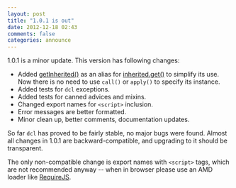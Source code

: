 ```yaml
---
layout: post
title: "1.0.1 is out"
date: 2012-12-18 02:43
comments: false
categories: announce
---
```


1.0.1 is a minor update. This version has following changes:

* Added [getInherited()](/docs/inherited_js/getinherited) as an alias for
  [inherited.get()](/docs/inherited_js/get) to simplify its use. Now
  there is no need to use `call()` or `apply()` to specify its instance.
* Added tests for `dcl` exceptions.
* Added tests for canned advices and mixins.
* Changed export names for `<script>` inclusion.
* Error messages are better formatted.
* Minor clean up, better comments, documentation updates.

So far `dcl` has proved to be fairly stable, no major bugs were found.
Almost all changes in 1.0.1 are backward-compatible, and upgrading to it
should be transparent.

The only non-compatible change is export names with `<script>` tags,
which are not recommended anyway -- when in browser please use an AMD
loader like [RequireJS](http://requirejs.org/).
